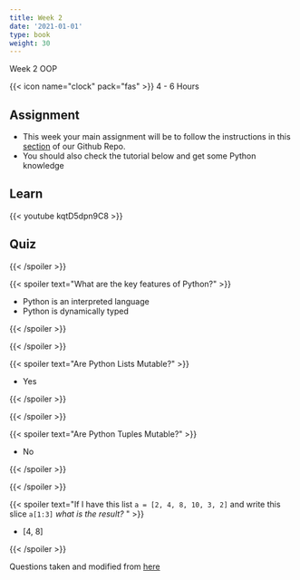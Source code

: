 ```yaml
---
title: Week 2
date: '2021-01-01'
type: book
weight: 30
---
```


Week 2 OOP

<!--more-->

{{< icon name="clock" pack="fas" >}} 4 - 6 Hours

## Assignment

- This week your main assignment will be to follow the instructions in this [section](https://github.com/jdposada/oop_202201#remote-development-environment-on-cloud) of our Github Repo.
- You should also check the tutorial below and get some Python knowledge

## Learn

{{< youtube kqtD5dpn9C8 >}}

## Quiz

{{< /spoiler >}}

{{< spoiler text="What are the key features of Python?" >}}

- Python is an interpreted language
- Python is dynamically typed

{{< /spoiler >}}


{{< /spoiler >}}

{{< spoiler text="Are Python Lists Mutable?" >}}

- Yes

{{< /spoiler >}}



{{< /spoiler >}}

{{< spoiler text="Are Python Tuples Mutable?" >}}

- No

{{< /spoiler >}}



{{< /spoiler >}}

{{< spoiler text="If I have this list `a = [2, 4, 8, 10, 3, 2]` and write this slice `a[1:3]` *what is the result?* " >}}

- [4, 8]

{{< /spoiler >}}





Questions taken and modified from [here](https://www.edureka.co/blog/interview-questions/python-interview-questions/#WhatarethekeyfeaturesofPython?)
